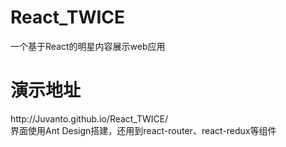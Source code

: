 # React_TWICE
一个基于React的明星内容展示web应用<br>
<h1>演示地址</h1>
http://Juvanto.github.io/React_TWICE/<br>
界面使用Ant Design搭建，还用到react-router、react-redux等组件
